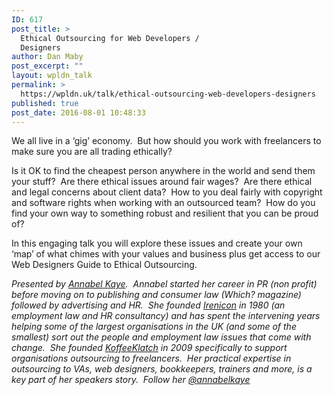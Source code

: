 ```yaml
---
ID: 617
post_title: >
  Ethical Outsourcing for Web Developers /
  Designers
author: Dan Maby
post_excerpt: ""
layout: wpldn_talk
permalink: >
  https://wpldn.uk/talk/ethical-outsourcing-web-developers-designers
published: true
post_date: 2016-08-01 10:48:33
---
```

We all live in a ‘gig’ economy.  But how should you work with freelancers to make sure you are all trading ethically?

Is it OK to find the cheapest person anywhere in the world and send them your stuff?  Are there ethical issues around fair wages?  Are there ethical and legal concerns about client data?  How to you deal fairly with copyright and software rights when working with an outsourced team?  How do you find your own way to something robust and resilient that you can be proud of?

In this engaging talk you will explore these issues and create your own ‘map’ of what chimes with your values and business plus get access to our Web Designers Guide to Ethical Outsourcing.

<i>Presented by <a href="https://twitter.com/annabelkaye">Annabel Kaye</a>.  </i><i>Annabel started her career in PR (non profit) before moving on to publishing and consumer law (Which? magazine) followed by advertising and HR.  She founded <a href="http://irenicon.co.uk/">Irenicon</a> in 1980 (an employment law and HR consultancy) and has spent the intervening years helping some of the largest organisations in the UK (and some of the smallest) sort out the people and employment law issues that come with change.  She founded <a href="http://koffeeklatch.co.uk/">KoffeeKlatch</a> in 2009 specifically to support organisations outsourcing to freelancers.  Her practical expertise in outsourcing to VAs, web designers, bookkeepers, trainers and more, is a key part of her speakers story.</i>  <i>Follow her <a href="https://twitter.com/annabelkaye">@annabelkaye</a></i>